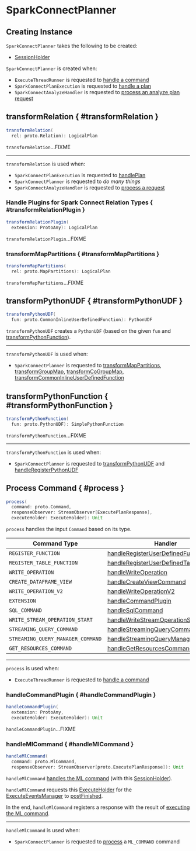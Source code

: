 # SparkConnectPlanner

## Creating Instance

`SparkConnectPlanner` takes the following to be created:

* <span id="sessionHolder"> [SessionHolder](SessionHolder.md)

`SparkConnectPlanner` is created when:

* `ExecuteThreadRunner` is requested to [handle a command](ExecuteThreadRunner.md#handleCommand)
* `SparkConnectPlanExecution` is requested to [handle a plan](SparkConnectPlanExecution.md#handlePlan)
* `SparkConnectAnalyzeHandler` is requested to [process an analyze plan request](SparkConnectAnalyzeHandler.md#process)

## transformRelation { #transformRelation }

```scala
transformRelation(
  rel: proto.Relation): LogicalPlan
```

`transformRelation`...FIXME

---

`transformRelation` is used when:

* `SparkConnectPlanExecution` is requested to [handlePlan](SparkConnectPlanExecution.md#handlePlan)
* `SparkConnectPlanner` is requested to _do many things_
* `SparkConnectAnalyzeHandler` is requested to [process a request](SparkConnectAnalyzeHandler.md#process)

### Handle Plugins for Spark Connect Relation Types { #transformRelationPlugin }

```scala
transformRelationPlugin(
  extension: ProtoAny): LogicalPlan
```

`transformRelationPlugin`...FIXME

### transformMapPartitions { #transformMapPartitions }

```scala
transformMapPartitions(
  rel: proto.MapPartitions): LogicalPlan
```

`transformMapPartitions`...FIXME

## transformPythonUDF { #transformPythonUDF }

```scala
transformPythonUDF(
  fun: proto.CommonInlineUserDefinedFunction): PythonUDF
```

`transformPythonUDF` creates a `PythonUDF` (based on the given `fun` and [transformPythonFunction](#transformPythonFunction)).

---

`transformPythonUDF` is used when:

* `SparkConnectPlanner` is requested to [transformMapPartitions](#transformMapPartitions), [transformGroupMap](#transformGroupMap), [transformCoGroupMap](#transformCoGroupMap), [transformCommonInlineUserDefinedFunction](#transformCommonInlineUserDefinedFunction)

## transformPythonFunction { #transformPythonFunction }

```scala
transformPythonFunction(
  fun: proto.PythonUDF): SimplePythonFunction
```

`transformPythonFunction`...FIXME

---

`transformPythonFunction` is used when:

* `SparkConnectPlanner` is requested to [transformPythonUDF](#transformPythonUDF) and [handleRegisterPythonUDF](#handleRegisterPythonUDF)

## Process Command { #process }

```scala
process(
  command: proto.Command,
  responseObserver: StreamObserver[ExecutePlanResponse],
  executeHolder: ExecuteHolder): Unit
```

`process` handles the input `Command` based on its type.

Command Type | Handler
-|-
 `REGISTER_FUNCTION` | [handleRegisterUserDefinedFunction](#handleRegisterUserDefinedFunction)
 `REGISTER_TABLE_FUNCTION` | [handleRegisterUserDefinedTableFunction](#handleRegisterUserDefinedTableFunction)
 `WRITE_OPERATION` | [handleWriteOperation](#handleWriteOperation)
 `CREATE_DATAFRAME_VIEW` | [handleCreateViewCommand](#handleCreateViewCommand)
 `WRITE_OPERATION_V2` | [handleWriteOperationV2](#handleWriteOperationV2)
 `EXTENSION` | [handleCommandPlugin](#handleCommandPlugin)
 `SQL_COMMAND` | [handleSqlCommand](#handleSqlCommand)
 `WRITE_STREAM_OPERATION_START` | [handleWriteStreamOperationStart](#handleWriteStreamOperationStart)
 `STREAMING_QUERY_COMMAND` | [handleStreamingQueryCommand](#handleStreamingQueryCommand)
 `STREAMING_QUERY_MANAGER_COMMAND` | [handleStreamingQueryManagerCommand](#handleStreamingQueryManagerCommand)
 `GET_RESOURCES_COMMAND` | [handleGetResourcesCommand](#handleGetResourcesCommand)

---

`process` is used when:

* `ExecuteThreadRunner` is requested to [handle a command](ExecuteThreadRunner.md#handleCommand)

### handleCommandPlugin { #handleCommandPlugin }

```scala
handleCommandPlugin(
  extension: ProtoAny,
  executeHolder: ExecuteHolder): Unit
```

`handleCommandPlugin`...FIXME

### handleMlCommand { #handleMlCommand }

```scala
handleMlCommand(
  command: proto.MlCommand,
  responseObserver: StreamObserver[proto.ExecutePlanResponse]): Unit
```

`handleMlCommand` [handles the ML command](../ml/MLHandler.md#handleMlCommand) (with this [SessionHolder](#sessionHolder)).

`handleMlCommand` requests this [ExecuteHolder](#executeHolder) for the [ExecuteEventsManager](ExecuteHolder.md#eventsManager) to [postFinished](ExecuteEventsManager.md#postFinished).

In the end, `handleMlCommand` registers a response with the result of [executing the ML command](../ml/MLHandler.md#handleMlCommand).

---

`handleMlCommand` is used when:

* `SparkConnectPlanner` is requested to [process](#process) a `ML_COMMAND` command
